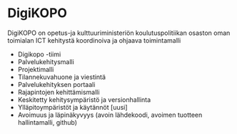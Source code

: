 # DigiKOPO

DigiKOPO on opetus-ja kulttuuriministeriön koulutuspolitiikan osaston oman toimialan ICT kehitystä koordinoiva ja ohjaava toimintamalli

* Digikopo -tiimi
* Palvelukehitysmalli 
* Projektimalli
* Tilannekuvahuone ja viestintä
* Palvelukehityksen portaali
* Rajapintojen kehittämismalli
* Keskitetty kehitysympäristö ja versionhallinta
* Ylläpitoympäristöt ja käytännöt [uusi]
* Avoimuus ja läpinäkyvyys (avoin lähdekoodi, avoimen tuotteen hallintamalli, github)


